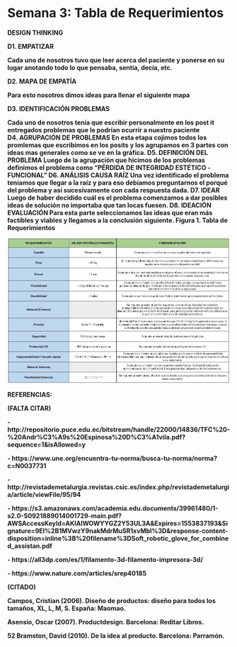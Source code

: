 <p align="center"> <h1>Semana 3: Tabla de Requerimientos</h1><p>
<b>DESIGN THINKING </b>
   
<b>D1. EMPATIZAR<b>
   
<b>Cada uno de nosotros tuvo que leer acerca del paciente y ponerse en su lugar anotando todo lo que pensaba, sentía, decía, etc.</b>

<b>D2. MAPA DE EMPATÍA<b>
   
<b>Para esto nosotros dimos ideas para llenar el siguiente mapa</b>

<b>D3. IDENTIFICACIÓN PROBLEMAS<b>
   
<b>Cada uno de nosotros tenía que escribir personalmente en los post it entregados problemas que le podrían ocurrir a nuestro   paciente<br>
<b>D4. AGRUPACIÓN DE PROBLEMAS<b>
<b>En esta etapa cojimos todos los promlemas que escribimos en los posits y los agrupamos en 3 partes con ideas mas generales como se ve
en la gráfica.</b>
   D5. DEFINICIÓN DEL PROBLEMA
   Luego de la agrupación que hicimos de los problemas definimos el problema como “PÉRDIDA DE INTEGRIDAD ESTÉTICO -FUNCIONAL”
   D6. ANÁLISIS CAUSA RAÍZ
   Una vez identificado el problema teníamos que llegar a la raíz y para eso debíamos preguntarnos el porqué del problema y así
   sucesivamente con cada respuesta dada.
   D7. IDEAR
   Luego de haber decidido cuál es el problema comenzamos a dar posibles ideas de solución no importaba que tan locas fuesen.
   D8. IDEACIÓN EVALUACIÓN
   Para esta parte seleccionamos las ideas que eran más factibles y viables y llegamos a la conclusión siguiente.
<b>Figura 1. Tabla de Requerimientos </b>
   <center>
  <img src="img/tablaR.jpg" alt="" class="img-fluid img-rounded">
</center>
<p> REFERENCIAS:</p>
<p>(FALTA CITAR)</p>
<p>- http://repositorio.puce.edu.ec/bitstream/handle/22000/14836/TFC%20-%20Andr%C3%A9s%20Espinosa%20D%C3%A1vila.pdf?sequence=1&isAllowed=y</p>
<p>- https://www.une.org/encuentra-tu-norma/busca-tu-norma/norma?c=N0037731</p>
<p>- http://revistademetalurgia.revistas.csic.es/index.php/revistademetalurgia/article/viewFile/95/94</p>
<p>- https://s3.amazonaws.com/academia.edu.documents/39961480/1-s2.0-S0921889014001729-main.pdf?AWSAccessKeyId=AKIAIWOWYYGZ2Y53UL3A&Expires=1553837193&Signature=9El%2B1MVwzY9nakMdrMuSR1xvMbI%3D&response-content-disposition=inline%3B%20filename%3DSoft_robotic_glove_for_combined_assistan.pdf</p>
<p>- https://all3dp.com/es/1/filamento-3d-filamento-impresora-3d/</p>
<p>- https://www.nature.com/articles/srep40185</p>
<p>(CITADO)</p>
<p> Campos, Cristian (2006). Diseño de productos: diseño para todos los tamaños, XL, L, M, S. España: Maomao.</p>
<p> Asensio, Oscar (2007). Productdesign. Barcelona: Reditar Libros.</p>
<p>52 Bramston, David (2010). De la idea al producto. Barcelona: Parramón.</p>


